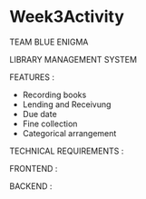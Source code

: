 # Week3Activity

TEAM BLUE ENIGMA

LIBRARY MANAGEMENT SYSTEM

FEATURES :

  * Recording books
  * Lending and Receivung
  * Due date
  * Fine collection
  * Categorical arrangement

TECHNICAL REQUIREMENTS :



FRONTEND :



BACKEND :
